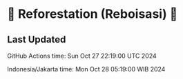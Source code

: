 
# 🌳 Reforestation (Reboisasi) 🌲

## Last Updated

GitHub Actions time: Sun Oct 27 22:19:00 UTC 2024

Indonesia/Jakarta time: Mon Oct 28 05:19:00 WIB 2024
